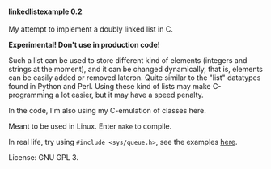 #### linkedlistexample 0.2

My attempt to implement a doubly linked list in C.

**Experimental! Don't use in production code!**

Such a list can be used to store different kind of elements (integers and strings at the moment), and it can be changed dynamically, that is, elements can be easily added or removed lateron. Quite similar to the "list" datatypes found in Python and Perl. Using these kind of lists may make C-programming a lot easier, but it may have a speed penalty.

In the code, I'm also using my C-emulation of classes here.

Meant to be used in Linux. Enter `make` to compile.

In real life, try using `#include <sys/queue.h>`, see the examples [here](https://github.com/TaborKelly/queue-example).

License: GNU GPL 3.
